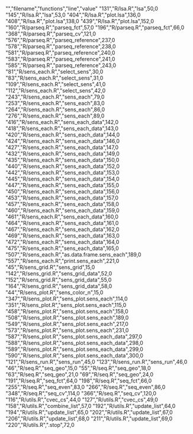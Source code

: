 "","filename","functions","line","value"
"131","R/lsa.R","lsa",50,0
"145","R/lsa.R","lsa",53,0
"404","R/lsa.R","plot.lsa",136,0
"408","R/lsa.R","plot.lsa",138,0
"439","R/lsa.R","plot.lsa",152,0
"160","R/parseq.R","parseq_fct",57,0
"196","R/parseq.R","parseq_fct",66,0
"368","R/parseq.R","parseq_cv",121,0
"576","R/parseq.R","parseq_reference",237,0
"578","R/parseq.R","parseq_reference",238,0
"581","R/parseq.R","parseq_reference",240,0
"583","R/parseq.R","parseq_reference",241,0
"585","R/parseq.R","parseq_reference",243,0
"81","R/sens_each.R","select_sens",30,0
"83","R/sens_each.R","select_sens",31,0
"109","R/sens_each.R","select_sens",41,0
"112","R/sens_each.R","select_sens",42,0
"243","R/sens_each.R","sens_each",79,0
"253","R/sens_each.R","sens_each",83,0
"264","R/sens_each.R","sens_each",86,0
"276","R/sens_each.R","sens_each",89,0
"416","R/sens_each.R","sens_each_data",142,0
"418","R/sens_each.R","sens_each_data",143,0
"420","R/sens_each.R","sens_each_data",144,0
"424","R/sens_each.R","sens_each_data",146,0
"427","R/sens_each.R","sens_each_data",147,0
"432","R/sens_each.R","sens_each_data",149,0
"435","R/sens_each.R","sens_each_data",150,0
"440","R/sens_each.R","sens_each_data",152,0
"442","R/sens_each.R","sens_each_data",153,0
"445","R/sens_each.R","sens_each_data",154,0
"447","R/sens_each.R","sens_each_data",155,0
"450","R/sens_each.R","sens_each_data",156,0
"453","R/sens_each.R","sens_each_data",157,0
"457","R/sens_each.R","sens_each_data",158,0
"460","R/sens_each.R","sens_each_data",159,0
"461","R/sens_each.R","sens_each_data",160,0
"464","R/sens_each.R","sens_each_data",161,0
"467","R/sens_each.R","sens_each_data",162,0
"469","R/sens_each.R","sens_each_data",163,0
"472","R/sens_each.R","sens_each_data",164,0
"475","R/sens_each.R","sens_each_data",165,0
"507","R/sens_each.R","as.data.frame.sens_each",189,0
"557","R/sens_each.R","print.sens_each",221,0
"45","R/sens_grid.R","sens_grid",15,0
"142","R/sens_grid.R","sens_grid_data",52,0
"152","R/sens_grid.R","sens_grid_data",55,0
"164","R/sens_grid.R","sens_grid_data",58,0
"44","R/sens_plot.R","sens_color_n",15,0
"347","R/sens_plot.R","sens_plot.sens_each",114,0
"351","R/sens_plot.R","sens_plot.sens_each",115,0
"458","R/sens_plot.R","sens_plot.sens_each",158,0
"508","R/sens_plot.R","sens_plot.sens_each",189,0
"549","R/sens_plot.R","sens_plot.sens_each",217,0
"573","R/sens_plot.R","sens_plot.sens_each",231,0
"587","R/sens_plot.R","sens_plot.sens_each_data",297,0
"588","R/sens_plot.R","sens_plot.sens_each_data",298,0
"589","R/sens_plot.R","sens_plot.sens_each_data",299,0
"590","R/sens_plot.R","sens_plot.sens_each_data",300,0
"121","R/sens_run.R","sens_run",45,0
"123","R/sens_run.R","sens_run",46,0
"46","R/seq.R","seq_geo",15,0
"55","R/seq.R","seq_geo",18,0
"63","R/seq.R","seq_geo",21,0
"69","R/seq.R","seq_geo",24,0
"191","R/seq.R","seq_fct",64,0
"198","R/seq.R","seq_fct",66,0
"255","R/seq.R","seq_even",83,0
"266","R/seq.R","seq_even",86,0
"348","R/seq.R","seq_cv",114,0
"366","R/seq.R","seq_cv",120,0
"116","R/utils.R","cvec_cs",44,0
"127","R/utils.R","cvec_cs",49,0
"158","R/utils.R","combine_list",57,0
"192","R/utils.R","update_list",64,0
"194","R/utils.R","update_list",65,0
"202","R/utils.R","update_list",67,0
"206","R/utils.R","update_list",68,0
"211","R/utils.R","update_list",69,0
"220","R/utils.R",".stop",72,0
